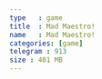 ```yaml
---
type   : game
title  : Mad Maestro!
name   : Mad Maestro!
categories: [game]
telegram : 913
size : 401 MB
---
```



